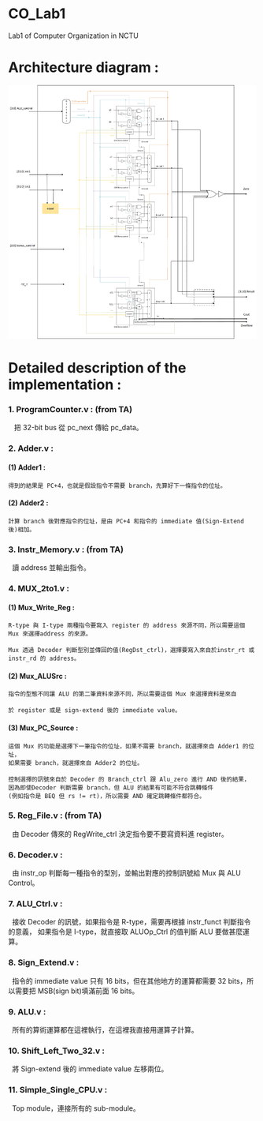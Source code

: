 # CO_Lab1
Lab1 of Computer Organization in NCTU


# Architecture diagram : 
![image](https://github.com/katelo731/32-bits_ALU/blob/master/32-bits_alu.jpg)


# Detailed description of the implementation :

### 1. ProgramCounter.v : (from TA)

    把 32-bit bus 從 pc_next 傳給 pc_data。

### 2. Adder.v :

   #### (1) Adder1 :
    
    得到的結果是 PC+4，也就是假設指令不需要 branch，先算好下一條指令的位址。
   
   #### (2) Adder2 :
    
    計算 branch 後對應指令的位址，是由 PC+4 和指令的 immediate 值(Sign-Extend 後)相加。

### 3. Instr_Memory.v : (from TA)

    讀 address 並輸出指令。

### 4. MUX_2to1.v :

  #### (1) Mux_Write_Reg :
   
    R-type 與 I-type 兩種指令要寫入 register 的 address 來源不同，所以需要這個 Mux 來選擇address 的來源。
    
    Mux 透過 Decoder 判斷型別並傳回的值(RegDst_ctrl)，選擇要寫入來自於instr_rt 或 instr_rd 的 address。

   #### (2) Mux_ALUSrc :

    指令的型態不同讓 ALU 的第二筆資料來源不同，所以需要這個 Mux 來選擇資料是來自
    
    於 register 或是 sign-extend 後的 immediate value。

   #### (3) Mux_PC_Source :

    這個 Mux 的功能是選擇下一筆指令的位址，如果不需要 branch，就選擇來自 Adder1 的位址，
    如果需要 branch，就選擇來自 Adder2 的位址。
    
    控制選擇的訊號來自於 Decoder 的 Branch_ctrl 跟 Alu_zero 進行 AND 後的結果，
    因為即使Decoder 判斷需要 branch，但 ALU 的結果有可能不符合跳轉條件
    (例如指令是 BEQ 但 rs != rt)，所以需要 AND 確定跳轉條件都符合。

### 5. Reg_File.v : (from TA)

   由 Decoder 傳來的 RegWrite_ctrl 決定指令要不要寫資料進 register。

### 6. Decoder.v :

   由 instr_op 判斷每一種指令的型別，並輸出對應的控制訊號給 Mux 與 ALU Control。

### 7. ALU_Ctrl.v :
 
   接收 Decoder 的訊號，如果指令是 R-type，需要再根據 instr_funct 判斷指令的意義，
   如果指令是 I-type，就直接取 ALUOp_Ctrl 的值判斷 ALU 要做甚麼運算。

### 8. Sign_Extend.v :

   指令的 immediate value 只有 16 bits，但在其他地方的運算都需要 32 bits，所以需要把 MSB(sign bit)填滿前面 16 bits。

### 9. ALU.v :

   所有的算術運算都在這裡執行，在這裡我直接用運算子計算。

### 10. Shift_Left_Two_32.v :

   將 Sign-extend 後的 immediate value 左移兩位。

### 11. Simple_Single_CPU.v :

   Top module，連接所有的 sub-module。
